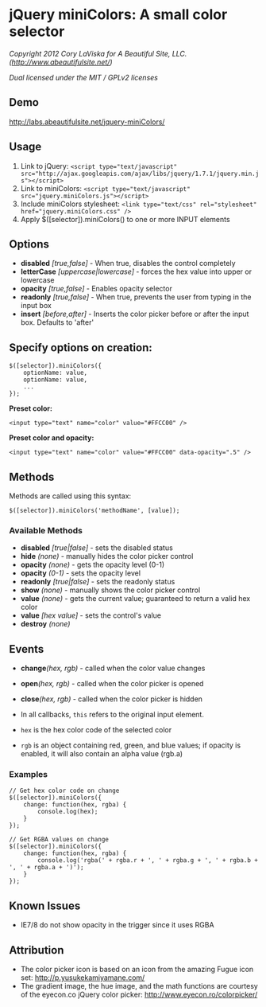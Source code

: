 # jQuery miniColors: A small color selector

_Copyright 2012 Cory LaViska for A Beautiful Site, LLC. (http://www.abeautifulsite.net/)_

_Dual licensed under the MIT / GPLv2 licenses_


## Demo

http://labs.abeautifulsite.net/jquery-miniColors/


## Usage

1. Link to jQuery: `<script type="text/javascript" src="http://ajax.googleapis.com/ajax/libs/jquery/1.7.1/jquery.min.js"></script>`
2. Link to miniColors: `<script type="text/javascript" src="jquery.miniColors.js"></script>`
3. Include miniColors stylesheet: `<link type="text/css" rel="stylesheet" href="jquery.miniColors.css" />`
4. Apply $([selector]).miniColors() to one or more INPUT elements


## Options

* __disabled__ _[true,false]_ - When true, disables the control completely
* __letterCase__ _[uppercase|lowercase]_ - forces the hex value into upper or lowercase
* __opacity__ _[true,false]_ - Enables opacity selector
* __readonly__ _[true,false]_ - When true, prevents the user from typing in the input box
* __insert__ _[before,after]_ - Inserts the color picker before or after the input box. Defaults to 'after'


## Specify options on creation:

	$([selector]).miniColors({
		optionName: value,
		optionName: value,
		...
	});

__Preset color:__

	<input type="text" name="color" value="#FFCC00" />

__Preset color and opacity:__

	<input type="text" name="color" value="#FFCC00" data-opacity=".5" />


## Methods

Methods are called using this syntax:

	$([selector]).miniColors('methodName', [value]);

### Available Methods

* __disabled__ _[true|false]_ - sets the disabled status
* __hide__ _(none)_ - manually hides the color picker control
* __opacity__ _(none)_ - gets the opacity level (0-1)
* __opacity__ _(0-1)_ - sets the opacity level
* __readonly__ _[true|false]_ - sets the readonly status
* __show__ _(none)_ - manually shows the color picker control
* __value__ _(none)_ - gets the current value; guaranteed to return a valid hex color
* __value__ _[hex value]_ - sets the control's value
* __destroy__ _(none)_


## Events

* __change__*(hex, rgb)* - called when the color value changes
* __open__*(hex, rgb)* - called when the color picker is opened
* __close__*(hex, rgb)* - called when the color picker is hidden

* In all callbacks, `this` refers to the original input element.
* `hex` is the hex color code of the selected color
* `rgb` is an object containing red, green, and blue values; if opacity is enabled, it will also contain an alpha value (rgb.a)


### Examples
	
	// Get hex color code on change
	$([selector]).miniColors({
		change: function(hex, rgba) {
			console.log(hex);
		}
	});
	
	// Get RGBA values on change
	$([selector]).miniColors({
		change: function(hex, rgba) {
			console.log('rgba(' + rgba.r + ', ' + rgba.g + ', ' + rgba.b + ', ' + rgba.a + ')');
		}
	});


## Known Issues

* IE7/8 do not show opacity in the trigger since it uses RGBA

## Attribution

* The color picker icon is based on an icon from the amazing Fugue icon set: http://p.yusukekamiyamane.com/
* The gradient image, the hue image, and the math functions are courtesy of the eyecon.co jQuery color picker: http://www.eyecon.ro/colorpicker/
